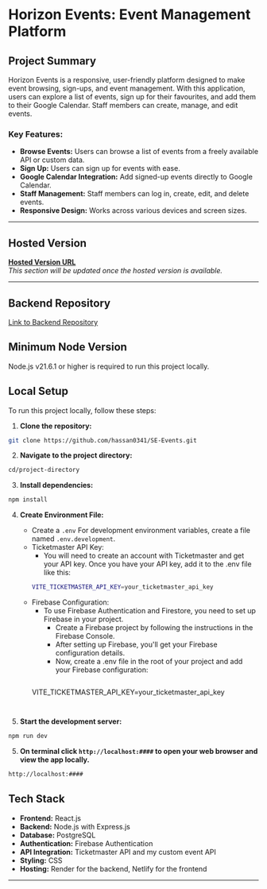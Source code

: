 # Horizon Events: Event Management Platform

## Project Summary
Horizon Events is a responsive, user-friendly platform designed to make event browsing, sign-ups, and event management. With this application, users can explore a list of events, sign up for their favourites, and add them to their Google Calendar. Staff members can create, manage, and edit events.

### Key Features:
- **Browse Events:** Users can browse a list of events from a freely available API or custom data.  
- **Sign Up:** Users can sign up for events with ease.  
- **Google Calendar Integration:** Add signed-up events directly to Google Calendar.  
- **Staff Management:** Staff members can log in, create, edit, and delete events.  
- **Responsive Design:** Works across various devices and screen sizes.  

---

## Hosted Version
**[Hosted Version URL](#)**  
_This section will be updated once the hosted version is available._

---

## Backend Repository

[Link to Backend Repository](https://github.com/hassan0341/My-Back-End-Project)

## Minimum Node Version

Node.js v21.6.1 or higher is required to run this project locally.

## Local Setup

To run this project locally, follow these steps:

1. **Clone the repository:**

```sh
git clone https://github.com/hassan0341/SE-Events.git
```

2. **Navigate to the project directory:**

```sh
cd/project-directory
```

3. **Install dependencies:**

```sh
npm install
```

4. **Create Environment File:**

   - Create a `.env` For development environment variables, create a file named `.env.development`.
   - Ticketmaster API Key:
     - You will need to create an account with Ticketmaster and get your API key. Once you have your API key, add it to the .env file like this:
      ```sh
      VITE_TICKETMASTER_API_KEY=your_ticketmaster_api_key
      ```
   - Firebase Configuration:
     - To use Firebase Authentication and Firestore, you need to set up Firebase in your project.
       - Create a Firebase project by following the instructions in the Firebase Console.
       - After setting up Firebase, you'll get your Firebase configuration details.
       - Now, create a .env file in the root of your project and add your Firebase configuration:
        ```sh
      VITE_TICKETMASTER_API_KEY=your_ticketmaster_api_key
        ```


4. **Start the development server:**

```sh
npm run dev
```

5. **On terminal click `http://localhost:####` to open your web browser and view the app locally.**

```sh
http://localhost:####
```

## Tech Stack
- **Frontend:** React.js  
- **Backend:** Node.js with Express.js  
- **Database:** PostgreSQL  
- **Authentication:** Firebase Authentication  
- **API Integration:** Ticketmaster API and my custom event API  
- **Styling:** CSS  
- **Hosting:** Render for the backend, Netlify for the frontend  

---
